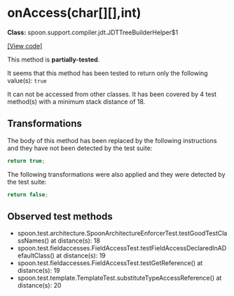 # onAccess(char[][],int)

**Class:** spoon.support.compiler.jdt.JDTTreeBuilderHelper$1

[[View code]](https://github.com/INRIA/spoon/blob/fd878bc71b73fc1da82356eaa6578f760c70f0de/src/main/java//spoon/support/compiler/jdt/JDTTreeBuilderHelper.java#L484)

This method is **partially-tested**.

It seems that this method has been tested to return only the following value(s): `true`


It can not be accessed from other classes. 
It has been covered by 4 test method(s) with a minimum stack distance of 18.

## Transformations


The body of this method has been replaced by the following instructions and they have not been detected by the test suite:

```Java
return true;
```

The following transformations were also applied and they were detected by the test suite:

```Java
return false;
```





## Observed test methods

* spoon.test.architecture.SpoonArchitectureEnforcerTest.testGoodTestClassNames() at distance(s): 18
* spoon.test.fieldaccesses.FieldAccessTest.testFieldAccessDeclaredInADefaultClass() at distance(s): 19
* spoon.test.fieldaccesses.FieldAccessTest.testGetReference() at distance(s): 19
* spoon.test.template.TemplateTest.substituteTypeAccessReference() at distance(s): 20

